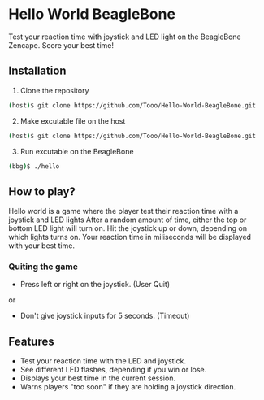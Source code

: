 # Hello World BeagleBone
Test your reaction time with joystick and LED light on the BeagleBone Zencape. Score your best time!

## Installation
1. Clone the repository
```bash
(host)$ git clone https://github.com/Tooo/Hello-World-BeagleBone.git
```

2. Make excutable file on the host
```bash
(host)$ git clone https://github.com/Tooo/Hello-World-BeagleBone.git
```

3. Run excutable on the BeagleBone
```bash
(bbg)$ ./hello
```

## How to play?
Hello world is a game where the player test their reaction time with a joystick and LED lights
After a random amount of time, either the top or bottom LED light will turn on.
Hit the joystick up or down, depending on which lights turns on.
Your reaction time in miliseconds will be displayed with your best time. 

### Quiting the game
- Press left or right on the joystick. (User Quit)

or
- Don't give joystick inputs for 5 seconds. (Timeout)


## Features
- Test your reaction time with the LED and joystick.
- See different LED flashes, depending if you win or lose.
- Displays your best time in the current session.
- Warns players "too soon" if they are holding a joystick direction.